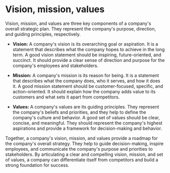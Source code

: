 # Vision, mission, values

Vision, mission, and values are three key components of a company's overall strategic plan. They represent the company's purpose, direction, and guiding principles, respectively.

* **Vision:** A company's vision is its overarching goal or aspiration. It is a statement that describes what the company hopes to achieve in the long term. A good vision statement should be inspiring, future-oriented, and succinct. It should provide a clear sense of direction and purpose for the company's employees and stakeholders.

* **Mission:** A company's mission is its reason for being. It is a statement that describes what the company does, who it serves, and how it does it. A good mission statement should be customer-focused, specific, and action-oriented. It should explain how the company adds value to its customers and what sets it apart from competitors.

* **Values:** A company's values are its guiding principles. They represent the company's beliefs and priorities, and they help to define the company's culture and behavior. A good set of values should be clear, concise, and meaningful. They should represent the company's highest aspirations and provide a framework for decision-making and behavior.

Together, a company's vision, mission, and values provide a roadmap for the company's overall strategy. They help to guide decision-making, inspire employees, and communicate the company's purpose and priorities to stakeholders. By articulating a clear and compelling vision, mission, and set of values, a company can differentiate itself from competitors and build a strong foundation for success.
